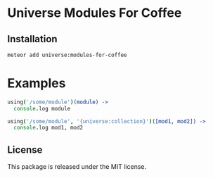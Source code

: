 # Universe Modules For Coffee

## Installation

```sh
meteor add universe:modules-for-coffee
```

# Examples

```coffeescript
using('/some/module')(module) ->
  console.log module

using('/some/module', '{universe:collection}')([mod1, mod2]) ->
  console.log mod1, mod2
```

## License

This package is released under the MIT license.
